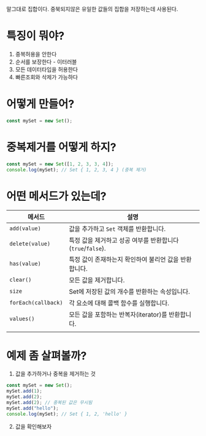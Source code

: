 말그대로 집합이다.
중북되지않은 유일한 값들의 집합을 저장하는데 사용된다.

# 특징이 뭐야?

1. 중복허용을 안한다
2. 순서를 보장한다 - 이터러블
3. 모든 데이터타입을 허용한다
4. 빠른조회와 삭제가 가능하다


# 어떻게 만들어?

```js
const mySet = new Set();
```


# 중복제거를 어떻게 하지?

```js
const mySet = new Set([1, 2, 3, 3, 4]);
console.log(mySet); // Set { 1, 2, 3, 4 } (중복 제거)
```


# 어떤 메서드가 있는데?

| 메서드                 | 설명                                        |
| ------------------- | ----------------------------------------- |
| `add(value)`        | 값을 추가하고 `Set` 객체를 반환합니다.                  |
| `delete(value)`     | 특정 값을 제거하고 성공 여부를 반환합니다 (`true`/`false`). |
| `has(value)`        | 특정 값이 존재하는지 확인하여 불리언 값을 반환합니다.            |
| `clear()`           | 모든 값을 제거합니다.                              |
| `size`              | Set에 저장된 값의 개수를 반환하는 속성입니다.               |
| `forEach(callback)` | 각 요소에 대해 콜백 함수를 실행합니다.                    |
| `values()`          | 모든 값을 포함하는 반복자(iterator)를 반환합니다.          |
|                     |                                           |



# 예제 좀 살펴볼까?

1. 값을 추가하거나 중복을 제거하는 것
```js
const mySet = new Set();
mySet.add(1);
mySet.add(2);
mySet.add(2); // 중복된 값은 무시됨
mySet.add("hello");
console.log(mySet); // Set { 1, 2, 'hello' }

```

2. 값을 확인해보자
